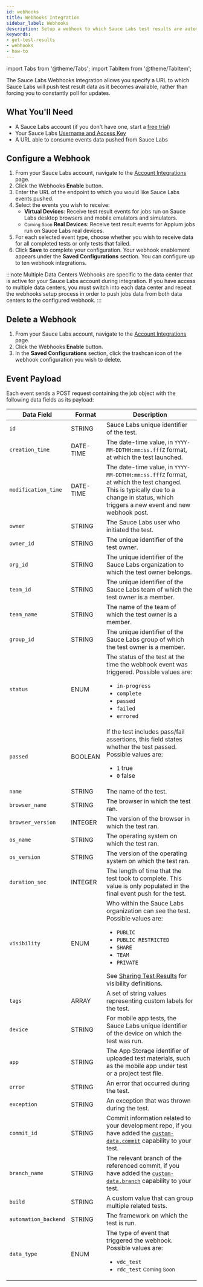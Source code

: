 ```yaml
---
id: webhooks
title: Webhooks Integration
sidebar_label: Webhooks
description: Setup a webhook to which Sauce Labs test results are automatically pushed.
keywords:
- get-test-results
- webhooks
- how-to
---
```


import Tabs from '@theme/Tabs';
import TabItem from '@theme/TabItem';

The Sauce Labs Webhooks integration allows you specify a URL to which Sauce Labs will push test result data as it becomes available, rather than forcing you to constantly poll for updates.

## What You'll Need

* A Sauce Labs account (if you don't have one, start a [free trial](https://saucelabs.com/sign-up))
* Your Sauce Labs [Username and Access Key](https://app.saucelabs.com/user-settings)
* A URL able to consume events data pushed from Sauce Labs


## Configure a Webhook

1. From your Sauce Labs account, navigate to the [Account Integrations](https://app.staging.saucelabs.net/integrations) page.
1. Click the Webhooks **Enable** button.
1. Enter the URL of the endpoint to which you would like Sauce Labs events pushed.
1. Select the events you wish to receive:
    * **Virtual Devices**: Receive test result events for jobs run on Sauce Labs desktop browsers and mobile emulators and simulators.
    * <small><span className="sauceDBlue">Coming Soon</span></small> <b>Real Devices</b>: Receive test result events for Appium jobs run on Sauce Labs real devices.
1. For each selected event type, choose whether you wish to receive data for all completed tests or only tests that failed.
1. Click **Save** to complete your configuration. Your webhook enablement appears under the **Saved Configurations** section. You can configure up to ten webhook integrations.

:::note Multiple Data Centers
Webhooks are specific to the data center that is active for your Sauce Labs account during integration. If you have access to multiple data centers, you must switch into each data center and repeat the webhooks setup process in order to push jobs data from both data centers to the configured webhook.
:::

## Delete a Webhook

1. From your Sauce Labs account, navigate to the [Account Integrations](https://app.staging.saucelabs.net/integrations) page.
1. Click the Webhooks **Enable** button.
1. In the **Saved Configurations** section, click the trashcan icon of the webhook configuration you wish to delete.



## Event Payload

Each event sends a POST request containing the job object with the following data fields as its payload:

|Data Field|Format|Description|
|---|---|---|
|`id` | STRING | Sauce Labs unique identifier of the test.|
|`creation_time` | DATE-TIME | The date-time value, in `YYYY-MM-DDTHH:mm:ss.fffZ` format, at which the test launched.|
|`modification_time` | DATE-TIME | The date-time value, in `YYYY-MM-DDTHH:mm:ss.fffZ` format, at which the test changed. This is typically due to a change in status, which triggers a new event and new webhook post.|
|`owner` | STRING | The Sauce Labs user who initiated the test.|
|`owner_id` | STRING | The unique identifier of the test owner.|
|`org_id` | STRING | The unique identifier of the Sauce Labs organization to which the test owner belongs.|
|`team_id` | STRING | The unique identifier of the Sauce Labs team of which the test owner is a member.|
|`team_name` | STRING | The name of the team of which the test owner is a member.|
|`group_id` | STRING | The unique identifier of the Sauce Labs group of which the test owner is a member.|
|`status` | ENUM | The status of the test at the time the webhook event was triggered. Possible values are:<br/><ul><li>`in-progress`</li><li>`complete`</li><li>`passed`</li><li>`failed`</li><li>`errored`</li></ul>|
|`passed` | BOOLEAN | If the test includes pass/fail assertions, this field states whether the test passed. Possible values are:<br/><ul><li>`1` true</li><li>`0` false</li></ul>|
|`name` | STRING | The name of the test.|
|`browser_name` | STRING | The browser in which the test ran.|
|`browser_version` | INTEGER | The version of the browser in which the test ran.|
|`os_name` | STRING | The operating system on which the test ran.|
|`os_version` | STRING | The version of the operating system on which the test ran.|
|`duration_sec`| INTEGER | The length of time that the test took to complete. This value is only populated in the final event push for the test.|
|`visibility`| ENUM | Who within the Sauce Labs organization can see the test. Possible values are:<br/><ul><li>`PUBLIC`</li><li>`PUBLIC RESTRICTED`</li><li>`SHARE`</li><li>`TEAM`</li><li>`PRIVATE`</li></ul>See [Sharing Test Results](/test-results/sharing-test-results/) for visibility definitions.|
|`tags`| ARRAY | A set of string values representing custom labels for the test.|
|`device` | STRING | For mobile app tests, the Sauce Labs unique identifier of the device on which the test was run. |
|`app` | STRING | The App Storage identifier of uploaded test materials, such as the mobile app under test or a project test file.|
|`error`| STRING | An error that occurred during the test.|
|`exception`| STRING | An exception that was thrown during the test.|
|`commit_id` | STRING | Commit information related to your development repo, if you have added the [`custom-data.commit`](/dev/test-configuration-options/#custom-data) capability to your test. |
|`branch_name` | STRING | The relevant branch of the referenced commit, if you have added the [`custom-data.branch`](/dev/test-configuration-options/#custom-data) capability to your test. |
|`build` | STRING | A custom value that can group multiple related tests.|
|`automation_backend` | STRING | The framework on which the test is run.|
|`data_type` | ENUM | The type of event that triggered the webhook. Possible values are: <br/><ul><li>`vdc_test`</li><li>`rdc_test` <small><span className="sauceDBlue">Coming Soon</span></small></li></ul>|
